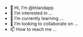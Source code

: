 - 👋 Hi, I’m @tnlandapp
- 👀 I’m interested in ...
- 🌱 I’m currently learning ...
- 💞️ I’m looking to collaborate on ...
- 📫 How to reach me ...

<!---
tnlandapp/tnlandapp is a ✨ special ✨ repository because its `README.md` (this file) appears on your GitHub profile.
You can click the Preview link to take a look at your changes.
--->

